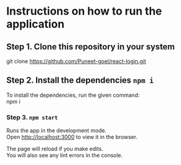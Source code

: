 # Instructions on how to run the application

## Step 1. Clone this repository in your system
git clone https://github.com/Puneet-goel/react-login.git

## Step 2. Install the dependencies `npm i`

To install the dependencies, run the given command:\
npm i 

### Step 3. `npm start`

Runs the app in the development mode.\
Open [http://localhost:3000](http://localhost:3000) to view it in the browser.

The page will reload if you make edits.\
You will also see any lint errors in the console.
